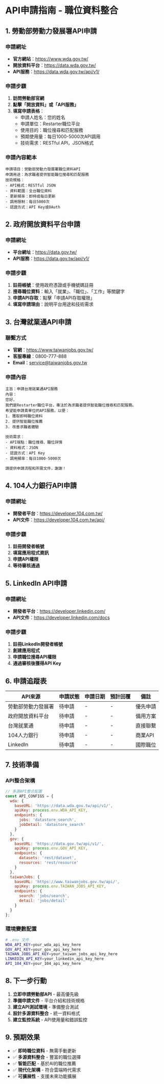# API申請指南 - 職位資料整合

## 1. 勞動部勞動力發展署API申請

### 申請網址
- **官方網站**：https://www.wda.gov.tw/
- **開放資料平台**：https://data.wda.gov.tw/
- **API服務**：https://data.wda.gov.tw/api/v1/

### 申請步驟
1. **訪問勞動部官網**
2. **點擊「開放資料」或「API服務」**
3. **填寫申請表格**：
   - 申請人姓名：您的姓名
   - 申請單位：Restarter職位平台
   - 使用目的：職位搜尋和匹配服務
   - 預期使用量：每日1000-5000次API調用
   - 技術需求：RESTful API，JSON格式

### 申請內容範本
```
申請項目：勞動部勞動力發展署職位資料API
申請用途：為求職者提供智能職位搜尋和匹配服務
技術規格：
- API格式：RESTful JSON
- 資料範圍：全台職位資料
- 更新頻率：即時或每日更新
- 調用限制：每日5000次
- 認證方式：API Key或OAuth
```

## 2. 政府開放資料平台申請

### 申請網址
- **平台網址**：https://data.gov.tw/
- **API服務**：https://data.gov.tw/api/v1/

### 申請步驟
1. **註冊帳號**：使用政府憑證或手機號碼註冊
2. **搜尋職位資料**：輸入「就業」、「職位」、「工作」等關鍵字
3. **申請API存取**：點擊「申請API存取權限」
4. **填寫申請理由**：說明平台用途和技術需求

## 3. 台灣就業通API申請

### 聯繫方式
- **官網**：https://www.taiwanjobs.gov.tw/
- **客服專線**：0800-777-888
- **Email**：service@taiwanjobs.gov.tw

### 申請內容
```
主旨：申請台灣就業通API服務
內容：
您好，
我們是Restarter職位平台，專注於為求職者提供智能職位搜尋和匹配服務。
希望能申請貴單位的API服務，以便：
1. 獲取即時職位資料
2. 提供智能職位推薦
3. 改善求職者體驗

技術需求：
- API端點：職位搜尋、職位詳情
- 資料格式：JSON
- 認證方式：API Key
- 調用頻率：每日1000-5000次

請提供申請流程和所需文件，謝謝！
```

## 4. 104人力銀行API申請

### 申請網址
- **開發者平台**：https://developer.104.com.tw/
- **API文件**：https://developer.104.com.tw/api/

### 申請步驟
1. **註冊開發者帳號**
2. **填寫應用程式資訊**
3. **申請API權限**
4. **等待審核通過**

## 5. LinkedIn API申請

### 申請網址
- **開發者平台**：https://developer.linkedin.com/
- **API文件**：https://developer.linkedin.com/docs

### 申請步驟
1. **註冊LinkedIn開發者帳號**
2. **創建應用程式**
3. **申請職位搜尋API權限**
4. **通過審核後獲得API Key**

## 6. 申請追蹤表

| API來源 | 申請狀態 | 申請日期 | 預計回覆 | 備註 |
|---------|----------|----------|----------|------|
| 勞動部勞動力發展署 | 待申請 | - | - | 優先申請 |
| 政府開放資料平台 | 待申請 | - | - | 備用方案 |
| 台灣就業通 | 待申請 | - | - | 直接聯繫 |
| 104人力銀行 | 待申請 | - | - | 商業API |
| LinkedIn | 待申請 | - | - | 國際職位 |

## 7. 技術準備

### API整合架構
```javascript
// 多源API整合配置
const API_CONFIGS = {
  wda: {
    baseURL: 'https://data.wda.gov.tw/api/v1/',
    apiKey: process.env.WDA_API_KEY,
    endpoints: {
      jobs: 'datastore_search',
      jobDetail: 'datastore_search'
    }
  },
  gov: {
    baseURL: 'https://data.gov.tw/api/v1/',
    apiKey: process.env.GOV_API_KEY,
    endpoints: {
      datasets: 'rest/dataset',
      resources: 'rest/resource'
    }
  },
  taiwanJobs: {
    baseURL: 'https://www.taiwanjobs.gov.tw/api/',
    apiKey: process.env.TAIWAN_JOBS_API_KEY,
    endpoints: {
      search: 'jobs/search',
      detail: 'jobs/detail'
    }
  }
};
```

### 環境變數配置
```bash
# .env 文件
WDA_API_KEY=your_wda_api_key_here
GOV_API_KEY=your_gov_api_key_here
TAIWAN_JOBS_API_KEY=your_taiwan_jobs_api_key_here
LINKEDIN_API_KEY=your_linkedin_api_key_here
API_104_KEY=your_104_api_key_here
```

## 8. 下一步行動

1. **立即申請勞動部API** - 最高優先級
2. **準備申請文件** - 平台介紹和技術規格
3. **建立API測試環境** - 準備整合測試
4. **設計多源資料整合** - 統一資料格式
5. **建立監控系統** - API使用量和錯誤監控

## 9. 預期效果

- ✅ **即時職位資料** - 無需手動更新
- ✅ **多源資料整合** - 豐富的職位選擇
- ✅ **智能匹配** - 基於AI的職位推薦
- ✅ **現代化架構** - 符合雲端時代需求
- ✅ **可擴展性** - 支援未來功能擴展
